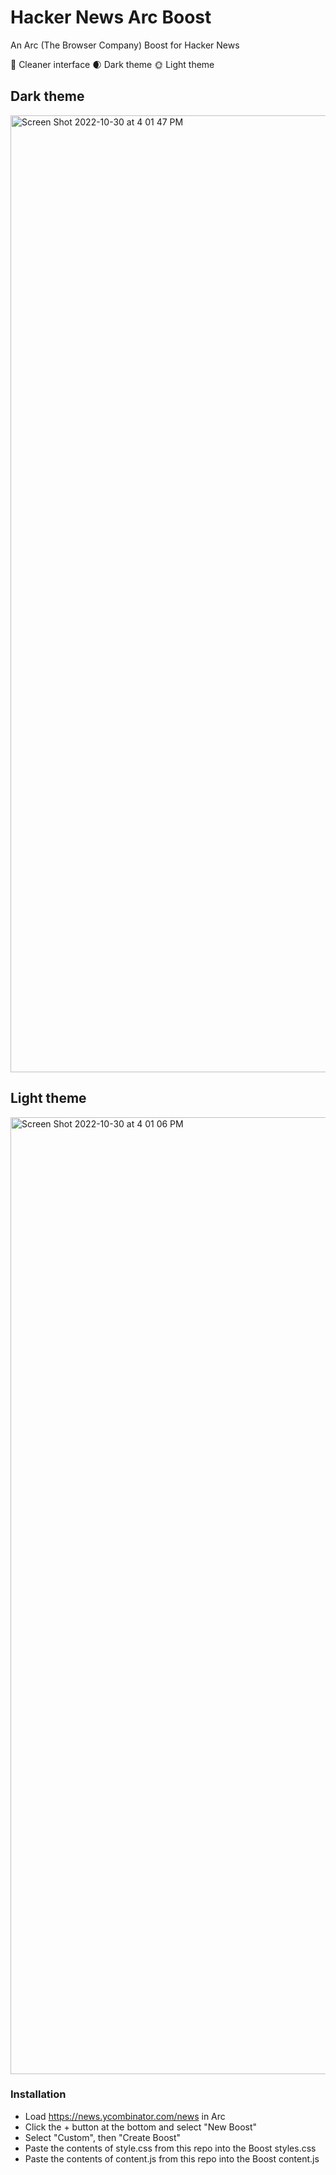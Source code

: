 # Hacker News Arc Boost
An Arc (The Browser Company) Boost for Hacker News

💅 Cleaner interface
🌒 Dark theme
🌞 Light theme

## Dark theme
<img width="1531" alt="Screen Shot 2022-10-30 at 4 01 47 PM" src="https://user-images.githubusercontent.com/3496059/198906074-28a08638-27e2-4c97-b43d-30bdecfa3eeb.png">

## Light theme

<img width="1531" alt="Screen Shot 2022-10-30 at 4 01 06 PM" src="https://user-images.githubusercontent.com/3496059/198906104-ea18d0e7-f0ba-4767-b761-a36cf4447b31.png">

### Installation
- Load https://news.ycombinator.com/news in Arc
- Click the + button at the bottom and select "New Boost"
- Select "Custom", then "Create Boost"
- Paste the contents of style.css from this repo into the Boost styles.css
- Paste the contents of content.js from this repo into the Boost content.js
